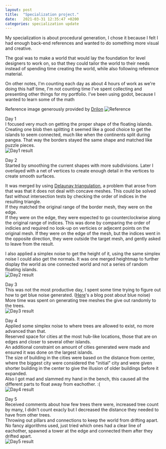 ```yaml
---
layout: post
title:  "Specialization project."
date:   2021-03-31 12:35:47 +0200
categories: specialization update
---
```

My specialization is about procedural generation, I chose it because I felt I had enough back-end references and wanted to do something more visual and creative.

The goal was to make a world that would lay the foundation for level designers to work on, so that they could tailor the world to their needs instead of spending time creating the world, while also following reference material.

On other notes, I'm counting each day as about 4 hours of work as we're doing this half time, I'm not counting time I've spent collecting and presenting other things for my portfolio. I've been using godot, because I wanted to learn some of the math 

Reference image generously provided by [Drilon](https://drilonsadiku.artstation.com/)
![Reference](/images/spec_ref_art.png)  

Day 1  
I focused very much on getting the proper shape of the floating islands.
Creating one blob then splitting it seemed like a good choice to get the islands to seem connected, much like when the continents split during pangea. That way the borders stayed the same shape and matched like puzzle pieces.  
![Day1 result](/images/spec_day1_1.gif)  

Day 2  
Started by smoothing the current shapes with more subdivisions. Later I overlayed with a net of vertices to create enough detail in the vertices to create smooth surfaces.  

It was merged by using [Delaunay triangulation](https://en.wikipedia.org/wiki/Delaunay_triangulation), a problem that arose from that was that it does not deal with concave meshes. This could be solved fast without intersection tests by checking the order of indices in the resulting triangle.  
If they matched the original range of the border mesh, they were on the edge.  
If they were on the edge, they were expected to go counterclockwise along the original range of indices. This was done by comparing the order of indicies and required no look-up on verticies or adjecent points on the original mesh.
If they were on the edge of the mesh, but the indices went in the opposite direction, they were outside the target mesh, and gently asked to leave from the result.  

I also applied a simplex noise to get the height of it, using the same simplex noise I could also get the normals. It was one merged heightmap to further display the world as one connected world and not a series of random floating islands.  
![Day2 result](/images/spec_day2_1.gif)  

Day 3  
This was not the most productive day, I spent some time trying to figure out how to get blue noise generated. ([Here](https://blog.demofox.org/2017/10/20/generating-blue-noise-sample-points-with-mitchells-best-candidate-algorithm/)'s a blog post about blue noise)  
More time was spent on generating tree meshes the give out randomly to the trees.  
![Day3 result](/images/spec_day3_1.gif)  

Day 4  
Applied some simplex noise to where trees are allowed to exist, no more advanced than that.  
Reserved space for cities at the most hub-like locations, those that are on edges and closer to several other islands.  
An additional constraint on amount of cities generated were made and ensured it was done on the largest islands.  
The size of building in the cities were based on the distance from center, where the biggest city were considered the "initial" city and were given shorter building in the center to give the illusion of older buildings before it expanded.  
Also I got mad and slammed my hand in the bench, this caused all the different parts to float away from eachother. :(  
![Day4 result](/images/spec_day4_1.gif)  

Day 5  
Received comments about how few trees there were, increased tree count by many, I didn't count exacly but I decreased the distance they needed to have from other trees.  
Throwing out pillars and connections to keep the world from drifting apart. No fancy algorithms used, just tried which ones had a clear line of eachother, spawned a tower at the edge and connected them after they drifted apart.  
![Day5 result](/images/spec_day5_1.png)  
